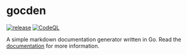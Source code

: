 # gocden

[![release](https://github.com/lukeshay/gocden/actions/workflows/release.yml/badge.svg)](https://github.com/lukeshay/gocden/actions/workflows/release.yml) [![CodeQL](https://github.com/lukeshay/gocden/actions/workflows/github-code-scanning/codeql/badge.svg)](https://github.com/lukeshay/gocden/actions/workflows/github-code-scanning/codeql)

A simple markdown documentation generator written in Go. Read the [documentation](https://lukeshay.github.io/gocden) for more information.
